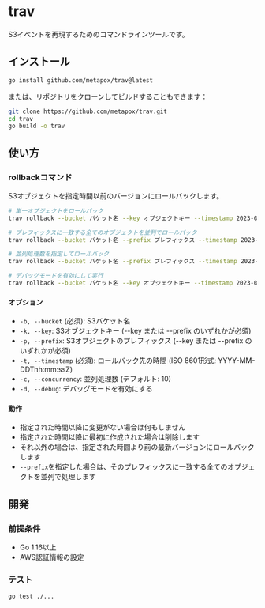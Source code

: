 # trav

S3イベントを再現するためのコマンドラインツールです。

## インストール

```bash
go install github.com/metapox/trav@latest
```

または、リポジトリをクローンしてビルドすることもできます：

```bash
git clone https://github.com/metapox/trav.git
cd trav
go build -o trav
```

## 使い方

### rollbackコマンド

S3オブジェクトを指定時間以前のバージョンにロールバックします。

```bash
# 単一オブジェクトをロールバック
trav rollback --bucket バケット名 --key オブジェクトキー --timestamp 2023-01-01T12:00:00Z

# プレフィックスに一致する全てのオブジェクトを並列でロールバック
trav rollback --bucket バケット名 --prefix プレフィックス --timestamp 2023-01-01T12:00:00Z

# 並列処理数を指定してロールバック
trav rollback --bucket バケット名 --prefix プレフィックス --timestamp 2023-01-01T12:00:00Z --concurrency 20

# デバッグモードを有効にして実行
trav rollback --bucket バケット名 --key オブジェクトキー --timestamp 2023-01-01T12:00:00Z --debug
```

#### オプション

- `-b, --bucket` (必須): S3バケット名
- `-k, --key`: S3オブジェクトキー (--key または --prefix のいずれかが必須)
- `-p, --prefix`: S3オブジェクトのプレフィックス (--key または --prefix のいずれかが必須)
- `-t, --timestamp` (必須): ロールバック先の時間 (ISO 8601形式: YYYY-MM-DDThh:mm:ssZ)
- `-c, --concurrency`: 並列処理数 (デフォルト: 10)
- `-d, --debug`: デバッグモードを有効にする

#### 動作

- 指定された時間以降に変更がない場合は何もしません
- 指定された時間以降に最初に作成された場合は削除します
- それ以外の場合は、指定された時間より前の最新バージョンにロールバックします
- `--prefix`を指定した場合は、そのプレフィックスに一致する全てのオブジェクトを並列で処理します

## 開発

### 前提条件

- Go 1.16以上
- AWS認証情報の設定

### テスト

```bash
go test ./...
```
